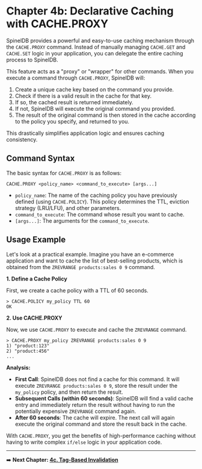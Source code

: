 # Chapter 4b: Declarative Caching with CACHE.PROXY

SpinelDB provides a powerful and easy-to-use caching mechanism through the `CACHE.PROXY` command. Instead of manually managing `CACHE.GET` and `CACHE.SET` logic in your application, you can delegate the entire caching process to SpinelDB.

This feature acts as a "proxy" or "wrapper" for other commands. When you execute a command through `CACHE.PROXY`, SpinelDB will:
1.  Create a unique cache key based on the command you provide.
2.  Check if there is a valid result in the cache for that key.
3.  If so, the cached result is returned immediately.
4.  If not, SpinelDB will execute the original command you provided.
5.  The result of the original command is then stored in the cache according to the policy you specify, and returned to you.

This drastically simplifies application logic and ensures caching consistency.

## Command Syntax

The basic syntax for `CACHE.PROXY` is as follows:

```
CACHE.PROXY <policy_name> <command_to_execute> [args...]
```

*   `policy_name`: The name of the caching policy you have previously defined (using `CACHE.POLICY`). This policy determines the TTL, eviction strategy (LRU/LFU), and other parameters.
*   `command_to_execute`: The command whose result you want to cache.
*   `[args...]`: The arguments for the `command_to_execute`.

## Usage Example

Let's look at a practical example. Imagine you have an e-commerce application and want to cache the list of best-selling products, which is obtained from the `ZREVRANGE products:sales 0 9` command.

**1. Define a Cache Policy**

First, we create a cache policy with a TTL of 60 seconds.

```
> CACHE.POLICY my_policy TTL 60
OK
```

**2. Use CACHE.PROXY**

Now, we use `CACHE.PROXY` to execute and cache the `ZREVRANGE` command.

```
> CACHE.PROXY my_policy ZREVRANGE products:sales 0 9
1) "product:123"
2) "product:456"
...
```

**Analysis:**
*   **First Call**: SpinelDB does not find a cache for this command. It will execute `ZREVRANGE products:sales 0 9`, store the result under the `my_policy` policy, and then return the result.
*   **Subsequent Calls (within 60 seconds)**: SpinelDB will find a valid cache entry and immediately return the result without having to run the potentially expensive `ZREVRANGE` command again.
*   **After 60 seconds**: The cache will expire. The next call will again execute the original command and store the result back in the cache.

With `CACHE.PROXY`, you get the benefits of high-performance caching without having to write complex `if/else` logic in your application code.

---

➡️ **Next Chapter: [4c. Tag-Based Invalidation](./04c-tag-based-invalidation.md)**